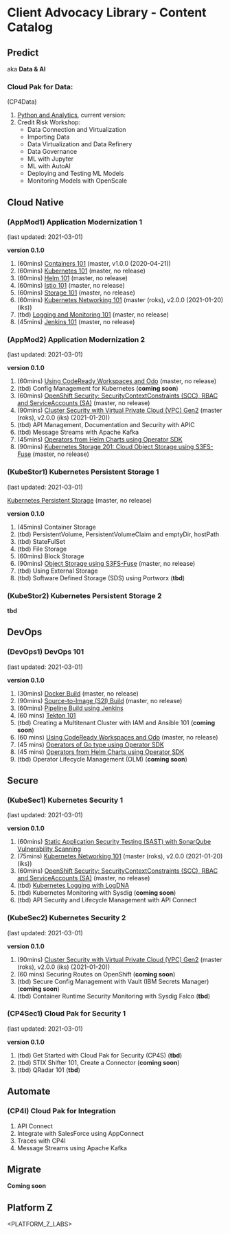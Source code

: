 # Client Advocacy Library - Content Catalog

## Predict
aka **Data & AI**

### Cloud Pak for Data:
(CP4Data)

1. [Python and Analytics](https://ibm.github.io/python-and-analytics/), current version: 
2. Credit Risk Workshop:
    * Data Connection and Virtualization
    * Importing Data
    * Data Virtualization and Data Refinery
    * Data Governance
    * ML with Jupyter
    * ML with AutoAI
    * Deploying and Testing ML Models
    * Monitoring Models with OpenScale

## Cloud Native

### (AppMod1) Application Modernization 1
(last updated: 2021-03-01)

**version 0.1.0**

1. (60mins) [Containers 101](https://ibm.github.io/docker101/) (master, v1.0.0 (2020-04-21))
2. (60mins) [Kubernetes 101](https://ibm.github.io/kube101/) (master, no release)
3. (60mins) [Helm 101](https://ibm.github.io/helm101/) (master, no release)
4. (60mins) [Istio 101](https://ibm.github.io/istio101/) (master, no release)
5. (60mins) [Storage 101](https://ibm.github.io/kubernetes-storage/Lab1/) (master, no release)
6. (60mins) [Kubernetes Networking 101](https://ibm.github.io/kubernetes-networking/services/) (master (roks), v2.0.0 (2021-01-20)(iks))
7. (tbd) [Logging and Monitoring 101](https://ibm.github.io/kubernetes-logging-and-monitoring/) (master, no release)
8. (45mins) [Jenkins 101](https://ibm.github.io/jenkins101/) (master, no release)

### (AppMod2) Application Modernization 2
(last updated: 2021-03-01)

**version 0.1.0**

1. (60mins) [Using CodeReady Workspaces and Odo](https://github.com/IBM/codeready-workspaces-workshop) (master, no release)
2. (tbd) Config Management for Kubernetes (**coming soon**)
3. (60mins) [OpenShift Security: SecurityContextConstraints (SCC), RBAC and ServiceAccounts (SA)](https://ibm.github.io/openshift-rbac-scc/) (master, no release)
4. (90mins) [Cluster Security with Virtual Private Cloud (VPC) Gen2](https://ibm.github.io/kubernetes-networking/vpcgen2/) (master (roks), v2.0.0 (iks) (2021-01-20))
5. (tbd) API Management, Documentation and Security with APIC
6. (tbd) Message Streams with Apache Kafka
7. (45mins) [Operators from Helm Charts using Operator SDK](https://ibm.github.io/kubernetes-operators/lab3/)
8. (90mins) [Kubernetes Storage 201: Cloud Object Storage using S3FS-Fuse](https://ibm.github.io/kubernetes-storage/Lab5/) (master, no release)

### (KubeStor1) Kubernetes Persistent Storage 1
(last updated: 2021-03-01)

[Kubernetes Persistent Storage](https://ibm.github.io/kubernetes-storage) (master, no release)

**version 0.1.0**

1. (45mins) Container Storage
2. (tbd) PersistentVolume, PersistentVolumeClaim and emptyDir, hostPath
3. (tbd) StateFulSet
4. (tbd) File Storage
5. (60mins) Block Storage
6. (90mins) [Object Storage using S3FS-Fuse](https://ibm.github.io/kubernetes-storage/Lab5/) (master, no release)
7. (tbd) Using External Storage
8. (tbd) Software Defined Storage (SDS) using Portworx (**tbd**)

### (KubeStor2) Kubernetes Persistent Storage 2

**tbd**

## DevOps

### (DevOps1) DevOps 101
(last updated: 2021-03-01)

**version 0.1.0**

1. (30mins) [Docker Build](https://remkohdev.github.io/openshift-builds/docker-build/) (master, no release)
2. (90mins) [Source-to-Image (S2I) Build](https://ibm.github.io/s2i-open-liberty-workshop/) (master, no release)
3. (60mins) [Pipeline Build using Jenkins](https://remkohdev.github.io/openshift-builds/pipeline-build/lab-01/)
4. (60 mins) [Tekton 101](https://ibm.github.io/tekton-tutorial-openshift/)
5. (tbd) Creating a Multitenant Cluster with IAM and Ansible 101 (**coming soon**)
6. (60 mins) [Using CodeReady Workspaces and Odo](https://github.com/IBM/codeready-workspaces-workshop) (master, no release)
7. (45 mins) [Operators of Go type using Operator SDK](https://ibm.github.io/kubernetes-operators/lab2/)
8. (45 mins) [Operators from Helm Charts using Operator SDK](https://ibm.github.io/kubernetes-operators/lab3/)
9. (tbd) Operator Lifecycle Management (OLM) (**coming soon**)

## Secure

### (KubeSec1) Kubernetes Security 1
(last updated: 2021-03-01)

**version 0.1.0**

1. (60mins) [Static Application Security Testing (SAST) with SonarQube Vulnerability Scanning](https://ibm.github.io/sonarqube/)
2. (75mins) [Kubernetes Networking 101](https://ibm.github.io/kubernetes-networking/services/) (master (roks), v2.0.0 (2021-01-20)(iks))
3. (60mins) [OpenShift Security: SecurityContextConstraints (SCC), RBAC and ServiceAccounts (SA)](https://ibm.github.io/openshift-rbac-scc/) (master, no release)
4. (tbd) [Kubernetes Logging with LogDNA](https://ibm.github.io/kubernetes-logging-and-monitoring/logdna/lab-0/)
5. (tbd) Kubernetes Monitoring with Sysdig (**coming soon**)
6. (tbd) API Security and Lifecycle Management with API Connect

### (KubeSec2) Kubernetes Security 2
(last updated: 2021-03-01)

**version 0.1.0**

1. (90mins) [Cluster Security with Virtual Private Cloud (VPC) Gen2](https://ibm.github.io/kubernetes-networking/vpcgen2/) (master (roks), v2.0.0 (iks) (2021-01-20))
2. (60 mins) Securing Routes on OpenShift (**coming soon**)
3. (tbd) Secure Config Management with Vault (IBM Secrets Manager) (**coming soon**)
4. (tbd) Container Runtime Security Monitoring with Sysdig Falco (**tbd**)

### (CP4Sec1) Cloud Pak for Security 1
(last updated: 2021-03-01)

**version 0.1.0**

1. (tbd) Get Started with Cloud Pak for Security (CP4S) (**tbd**)
2. (tbd) STIX Shifter 101, Create a Connector (**coming soon**)
3. (tbd) QRadar 101 (**tbd**)

## Automate 

### (CP4I) Cloud Pak for Integration 

1. API Connect
2. Integrate with SalesForce using AppConnect
3. Traces with CP4I
4. Message Streams using Apache Kafka

## Migrate 

**Coming soon**

## Platform Z

<PLATFORM_Z_LABS>
